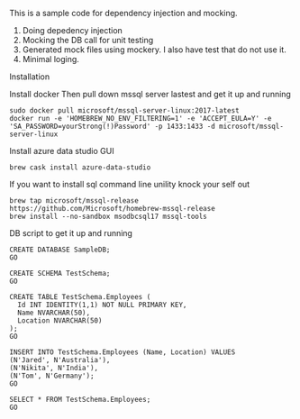 This is a sample  code for  dependency injection and mocking. 

1. Doing depedency injection 
2. Mocking the DB call for unit testing
3. Generated mock files using mockery. I also have test that do not use it. 
4. Minimal loging. 

Installation

Install docker 
Then pull down mssql server lastest and  get it up and running 

```
sudo docker pull microsoft/mssql-server-linux:2017-latest
docker run -e 'HOMEBREW_NO_ENV_FILTERING=1' -e 'ACCEPT_EULA=Y' -e 'SA_PASSWORD=yourStrong(!)Password' -p 1433:1433 -d microsoft/mssql-server-linux
```

Install azure data studio GUI 

```
brew cask install azure-data-studio
```

If you want to install sql command line unility knock your self out 

```
brew tap microsoft/mssql-release https://github.com/Microsoft/homebrew-mssql-release
brew install --no-sandbox msodbcsql17 mssql-tools
```

DB script to get it up and running

```
CREATE DATABASE SampleDB;
GO

CREATE SCHEMA TestSchema;
GO

CREATE TABLE TestSchema.Employees (
  Id INT IDENTITY(1,1) NOT NULL PRIMARY KEY,
  Name NVARCHAR(50),
  Location NVARCHAR(50)
);
GO

INSERT INTO TestSchema.Employees (Name, Location) VALUES
(N'Jared', N'Australia'),
(N'Nikita', N'India'),
(N'Tom', N'Germany');
GO

SELECT * FROM TestSchema.Employees;
GO
```
